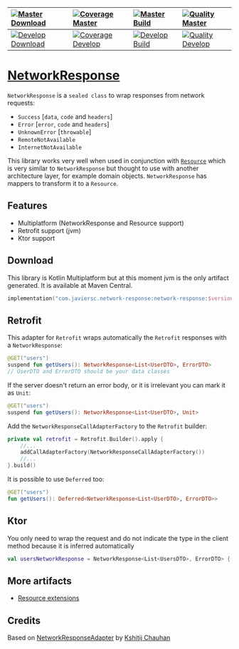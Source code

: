 | [![Master Download](https://img.shields.io/maven-central/v/com.javiersc.network-response/network-response?label=Master)](https://repo1.maven.org/maven2/com/javiersc/resources/network-response/)                                                                          | [![Coverage Master](https://img.shields.io/codecov/c/github/JavierSegoviaCordoba/NetworkResponse/master?label=Coverage&logo=codecov&logoColor=white)](https://codecov.io/gh/JavierSegoviaCordoba/NetworkResponse/branch/master)    | [![Master Build](https://img.shields.io/github/workflow/status/JavierSegoviaCordoba/NetworkResponse/Master/master?label=Build&logo=GitHub)](https://github.com/JavierSegoviaCordoba/NetworkResponse/actions?query=workflow%3AMaster/master)      | [![Quality Master](https://img.shields.io/codacy/grade/be9b2f773c72435a87809cc31bae3df9/master?label=Code%20quality&logo=codacy&logoColor=white)](https://app.codacy.com/manual/JavierSegoviaCordoba/NetworkResponse/dashboard?bid=17394400)   |
| :------------------------------------------------------------------------------------------------------------------------------------------------------------------------------------------------------------------------------------------------------------------ | :--------------------------------------------------------------------------------------------------------------------------------------------------------------------------------------------------------------------------------- | :----------------------------------------------------------------------------------------------------------------------------------------------------------------------------------------------------------------------------------------------- | :----------------------------------------------------------------------------------------------------------------------------------------------------------------------------------------------------------------------------------------------|
| [![Develop Download](https://img.shields.io/nexus/s/com.javiersc.network-response/network-response?server=https%3A%2F%2Foss.sonatype.org%2F&label=Develop&color=orange)](https://oss.sonatype.org/content/repositories/snapshots/com/javiersc/resources/network-response/) | [![Coverage Develop](https://img.shields.io/codecov/c/github/JavierSegoviaCordoba/NetworkResponse/develop?label=Coverage&logo=codecov&logoColor=white)](https://codecov.io/gh/JavierSegoviaCordoba/NetworkResponse/branch/develop) | [![Develop Build](https://img.shields.io/github/workflow/status/JavierSegoviaCordoba/NetworkResponse/Develop/develop?label=Build&logo=GitHub)](https://github.com/JavierSegoviaCordoba/NetworkResponse/actions?query=workflow%3ADevelop/develop) | [![Quality Develop](https://img.shields.io/codacy/grade/be9b2f773c72435a87809cc31bae3df9/develop?label=Code%20quality&logo=codacy&logoColor=white)](https://app.codacy.com/manual/JavierSegoviaCordoba/NetworkResponse/dashboard?bid=17394399) |

# [NetworkResponse](/networkResponse/src/commonMain/kotlin/NetworkResponse.kt)

`NetworkResponse` is a `sealed class` to wrap responses from network requests:
  - `Success` [`data`, `code` and `headers`]
  - `Error` [`error`, `code` and `headers`]
  - `UnknownError` [`throwable`]
  - `RemoteNotAvailable`
  - `InternetNotAvailable`

This library works very well when used in conjunction with 
[`Resource`](https://github.com/JavierSegoviaCordoba/Resource) which is very similar
to `NetworkResponse` but thought to use with another architecture layer, for example domain objects.
`NetworkResponse` has mappers to transform it to a `Resource`.

## Features
  -  Multiplatform (NetworkResponse and Resource support)
  -  Retrofit support (jvm)
  -  Ktor support

## Download

This library is Kotlin Multiplatform but at this moment jvm is the only artifact generated. It is 
available at Maven Central.

```kotlin
implementation("com.javiersc.network-response:network-response:$version")
```
     
## Retrofit

This adapter for `Retrofit` wraps automatically the `Retrofit` responses with a `NetworkResponse`:

```kotlin
@GET("users")
suspend fun getUsers(): NetworkResponse<List<UserDTO>, ErrorDTO>
// UserDTO and ErrorDTO should be your data classes
```

If the server doesn't return an error body, or it is irrelevant you can mark it as `Unit`:

```kotlin
@GET("users")
suspend fun getUsers(): NetworkResponse<List<UserDTO>, Unit>
```

Add the `NetworkResponseCallAdapterFactory` to the `Retrofit` builder:

```kotlin
private val retrofit = Retrofit.Builder().apply {
    //...
    addCallAdapterFactory(NetworkResponseCallAdapterFactory())
    //...
}.build()
```

It is possible to use `Deferred` too:

```kotlin
@GET("users")
fun getUsers(): Deferred<NetworkResponse<List<UserDTO>, ErrorDTO>>
```

## Ktor

You only need to wrap the request and do not indicate the type in the client method because it is 
inferred automatically

```kotlin
val usersNetworkResponse = NetworkResponse<List<UsersDTO>, ErrorDTO> { client.get("https://example.com/users") }
```


## More artifacts

- [Resource extensions](/resource-extensions)

## Credits
Based on [NetworkResponseAdapter](https://github.com/haroldadmin/NetworkResponseAdapter)
by [Kshitij Chauhan](https://github.com/haroldadmin)
